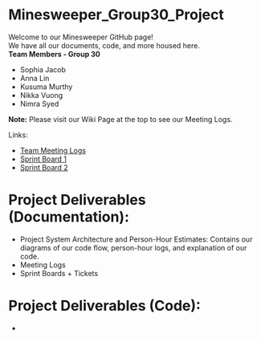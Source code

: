 # Minesweeper_Group30_Project
Welcome to our Minesweeper GitHub page! <br>
We have all our documents, code, and more housed here. <br>
**Team Members - Group 30**
- Sophia Jacob
- Anna Lin
- Kusuma Murthy
- Nikka Vuong
- Nimra Syed

**Note:** Please visit our Wiki Page at the top to see our Meeting Logs.

Links:
- [Team Meeting Logs](https://github.com/SAJacob7/Minesweeper_Group30_Project/wiki/Team-Meeting-Logs)
- [Sprint Board 1](https://github.com/users/SAJacob7/projects/1)
- [Sprint Board 2](https://github.com/users/SAJacob7/projects/3)

# Project Deliverables (Documentation):
- Project System Architecture and Person-Hour Estimates: Contains our diagrams of our code flow, person-hour logs, and explanation of our code.
- Meeting Logs
- Sprint Boards + Tickets
# Project Deliverables (Code):
- 
